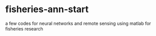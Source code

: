 # fisheries-ann-start
a few codes for neural networks and remote sensing using matlab for fisheries research
